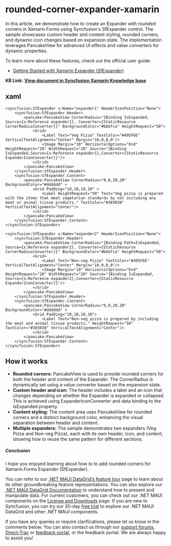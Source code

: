 
# rounded-corner-expander-xamarin

In this article, we demonstrate how to create an Expander with rounded corners in Xamarin.Forms using Syncfusion's SfExpander control. The sample showcases custom header and content styling, rounded corners, and dynamic icon changes based on expansion state. The implementation leverages PancakeView for advanced UI effects and value converters for dynamic properties.

To learn more about these features, check out the official user guide:
- [Getting Started with Xamarin Expander (SfExpander)](https://help.syncfusion.com/xamarin/expander/getting-started)

**KB Link:** **[View document in Syncfusion Xamarin Knowledge base](https://www.syncfusion.com/kb/12315/how-to-add-rounded-corners-for-xamarin-forms-expander-sfexpander)**

## xaml
```
<syncfusion:SfExpander x:Name="expander1" HeaderIconPosition="None">
    <syncfusion:SfExpander.Header>
        <pancake:PancakeView CornerRadius="{Binding IsExpanded, Source={x:Reference expander1}, Converter={StaticResource CornerRadiusConverter}}" BackgroundColor="#bbbfca" HeightRequest="50">
            <Grid>
                <Label Text="Veg Pizza" TextColor="#495F6E" VerticalTextAlignment="Center" Margin="10,0,0,0"/>
                <Image Margin="10" HorizontalOptions="End" HeightRequest="20" WidthRequest="20" Source="{Binding IsExpanded,Source={x:Reference expander1},Converter={StaticResource ExpanderIconConverter}}"/>
            </Grid>
        </pancake:PancakeView>
    </syncfusion:SfExpander.Header>
    <syncfusion:SfExpander.Content>
        <pancake:PancakeView CornerRadius="0,0,20,20" BackgroundColor="#dddddd" >
            <Grid Padding="10,10,10,10" >
                <Label HeightRequest="50" Text="Veg pizza is prepared with the items that meet vegetarian standards by not including any meat or animal tissue products." TextColor="#303030" VerticalTextAlignment="Center"/>
            </Grid>
        </pancake:PancakeView>
    </syncfusion:SfExpander.Content>
</syncfusion:SfExpander>

<syncfusion:SfExpander x:Name="expander2" HeaderIconPosition="None">
    <syncfusion:SfExpander.Header>
        <pancake:PancakeView CornerRadius="{Binding Path=IsExpanded, Source={x:Reference expander2}, Converter={StaticResource CornerRadiusConverter}}" BackgroundColor="#bbbfca" HeightRequest="50">
            <Grid>
                <Label Text="Non-veg Pizza" TextColor="#495F6E" VerticalTextAlignment="Center" Margin="10,0,0,0"/>
                <Image Margin="10" HorizontalOptions="End" HeightRequest="20" WidthRequest="20" Source="{Binding IsExpanded, Source={x:Reference expander2},Converter={StaticResource ExpanderIconConverter}}"/>
            </Grid>
        </pancake:PancakeView>
    </syncfusion:SfExpander.Header>
    <syncfusion:SfExpander.Content>
        <pancake:PancakeView CornerRadius="0,0,20,20" BackgroundColor="#dddddd" >
            <Grid Padding="10,10,10,10">
                <Label Text="Non-veg pizza is prepared by including the meat and animal tissue products." HeightRequest="50" TextColor="#303030" VerticalTextAlignment="Center"/>
            </Grid>
        </pancake:PancakeView>
    </syncfusion:SfExpander.Content>
</syncfusion:SfExpander>
```

## How it works
- **Rounded corners:** PancakeView is used to provide rounded corners for both the header and content of the Expander. The CornerRadius is dynamically set using a value converter based on the expansion state.
- **Custom header and icon:** The header includes a label and an icon that changes depending on whether the Expander is expanded or collapsed. This is achieved using ExpanderIconConverter and data binding to the IsExpanded property.
- **Content styling:** The content area uses PancakeView for rounded corners and a distinct background color, enhancing the visual separation between header and content.
- **Multiple expanders:** The sample demonstrates two expanders (Veg Pizza and Non-veg Pizza), each with its own header, icon, and content, showing how to reuse the same pattern for different sections.

##### Conclusion
 
I hope you enjoyed learning about how to to add rounded corners for Xamarin.Forms Expander (SfExpander).
 
You can refer to our [.NET MAUI DataGrid’s feature tour](https://www.syncfusion.com/maui-controls/maui-datagrid) page to learn about its other groundbreaking feature representations. You can also explore our [.NET MAUI DataGrid Documentation](https://help.syncfusion.com/maui/datagrid/getting-started) to understand how to present and manipulate data. 
For current customers, you can check out our .NET MAUI components on the [License and Downloads](https://www.syncfusion.com/sales/teamlicense) page. If you are new to Syncfusion, you can try our 30-day [free trial](https://www.syncfusion.com/downloads/maui) to explore our .NET MAUI DataGrid and other .NET MAUI components.
 
If you have any queries or require clarifications, please let us know in the comments below. You can also contact us through our [support forums](https://www.syncfusion.com/forums), [Direct-Trac](https://support.syncfusion.com/create) or [feedback portal](https://www.syncfusion.com/feedback/maui?control=sfdatagrid), or the feedback portal. We are always happy to assist you!

